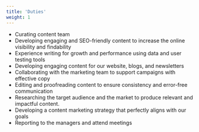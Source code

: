 ```yaml
---
title: 'Duties'
weight: 1
---
```


- Curating content team 
- Developing engaging and SEO-friendly content to increase the online visibility and findability
- Experience writing for growth and performance using data and user testing tools
- Developing engaging content for our website, blogs, and newsletters
- Collaborating with the marketing team to support campaigns with effective copy
- Editing and proofreading content to ensure consistency and error-free communication
- Researching the target audience and the market to produce relevant and impactful content.
- Developing a content marketing strategy that perfectly aligns with our goals
- Reporting to the managers and attend meetings